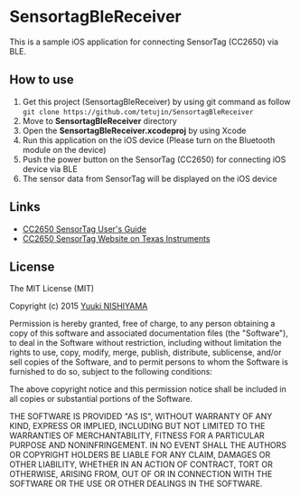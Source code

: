 # SensortagBleReceiver
This is a sample iOS application for connecting SensorTag (CC2650) via BLE.

## How to use
1. Get this project (SensortagBleReceiver) by using git command as follow  
 ``git clone https://github.com/tetujin/SensortagBleReceiver``
2. Move to __SensortagBleReceiver__ directory
3. Open the __SensortagBleReceiver.xcodeproj__ by using Xcode
4. Run this application on the iOS device (Please turn on the Bluetooth module on the device)
5. Push the power button on the SensorTag (CC2650) for connecting iOS device via BLE
6. The sensor data from SensorTag will be displayed on the iOS device

## Links
- [CC2650 SensorTag User's Guide](http://processors.wiki.ti.com/index.php/CC2650_SensorTag_User's_Guide#Movement_Sensor)
- [CC2650 SensorTag Website on Texas Instruments](http://www.ti.com/tool/cc2650stk)

## License
The MIT License (MIT)

Copyright (c) 2015 [Yuuki NISHIYAMA](http://www.ht.sfc.keio.ac.jp/~tetujin)

Permission is hereby granted, free of charge, to any person obtaining a copy
of this software and associated documentation files (the "Software"), to deal
in the Software without restriction, including without limitation the rights
to use, copy, modify, merge, publish, distribute, sublicense, and/or sell
copies of the Software, and to permit persons to whom the Software is
furnished to do so, subject to the following conditions:

The above copyright notice and this permission notice shall be included in
all copies or substantial portions of the Software.

THE SOFTWARE IS PROVIDED "AS IS", WITHOUT WARRANTY OF ANY KIND, EXPRESS OR
IMPLIED, INCLUDING BUT NOT LIMITED TO THE WARRANTIES OF MERCHANTABILITY,
FITNESS FOR A PARTICULAR PURPOSE AND NONINFRINGEMENT. IN NO EVENT SHALL THE
AUTHORS OR COPYRIGHT HOLDERS BE LIABLE FOR ANY CLAIM, DAMAGES OR OTHER
LIABILITY, WHETHER IN AN ACTION OF CONTRACT, TORT OR OTHERWISE, ARISING FROM,
OUT OF OR IN CONNECTION WITH THE SOFTWARE OR THE USE OR OTHER DEALINGS IN
THE SOFTWARE.
